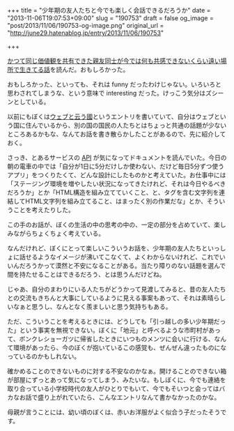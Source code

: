 +++
title = "少年期の友人たちと今でも楽しく会話できるだろうか"
date = "2013-11-06T19:07:53+09:00"
slug = "190753"
draft = false
og_image = "post/2013/11/06/190753-og-image.png"
original_url = "http://june29.hatenablog.jp/entry/2013/11/06/190753"

+++

<p><a href="http://kabumatome.doorblog.jp/archives/65770225.html" title="かつて同じ価値観を共有できた親友同士が今では何も共感できないくらい遠い場所で生きてる話 : 市況かぶ全力２階建">かつて同じ価値観を共有できた親友同士が今では何も共感できないくらい遠い場所で生きてる話</a>を読んだ。おもしろかった。</p>
<p>おもしろかった、といっても、それは funny だったわけじゃない。いろいろと思わされてしまうな、という意味で interesting だった。けっこう気分はズシーンとしている。</p>
<p>以前にもぼくは<a href="http://june29.hatenablog.jp/entry/2012/11/23/183512" title="ウェブと云う國 - 29%の純情な感情">ウェブと云う國</a>というエントリを書いていて、自分はウェブという国に住んでいるから、別の国の国民の人たちとはちょっと共通の話題が少ないところあるかもな、なんてお話を書き散らかしたことがあるので、先に紹介しておく。</p>
<p>さっき、とあるサービスの <a class="keyword" href="http://d.hatena.ne.jp/keyword/API">API</a> が気になってドキュメントを読んでいた。今日の朝の電車の中では「自分が1日に5分だけしか使わない、だけど毎日5分ずつ使うアプリ」をつくりたくて、どんな設計にしたものかと考えていた。お仕事中には「ステージング環境を増やしたい状況になってきたけれど、それは今日やるべきだろうか」とか「HTML構造を組み立てていくこと、と、タグを含む文字列を連結してHTML文字列を組み立てること、はまったく別の作業だな」とか、そういうことを考えたりした。</p>
<p>この手のお話が、ぼくの生活の中の思考の中の、一定の部分を占めていて、楽しみながらちょくちょく考えている。</p>
<p>なんだけれど、ぼくにとって楽しいこういうお話を、少年期の友人たちといっしょに話せるようなイメージが沸いてこなくて、よくわからないけれど、これでいいんだろうかって漠然と不安になることがある。当たり障りのない話題を選んで間を持たせることはできるだろう、とは思うんだけどね。</p>
<p>じゃあ、自分のまわりにいる人たちがどうかって見渡してみると、昔の友人たちとの交流もきちんと大事にしているように見える事案もあって、それは素晴らしいなぁと思うし、なんとなく羨ましいと思う気持ちもある。</p>
<p>ただ、こういうことを考えるときには、どうしても「引っ越しの多い少年期だった」という事実を無視できない。ぼくに「地元」と呼べるような市町村があって、ボンクレショーガツに帰省したときにいつものメンツに会いに行ける、なんて環境があったら、今のぼくが抱いているこの感覚も、ぜんぜん違ったものになっているのかもしれない。</p>
<p>確かめることのできないものに対する不安なのかなぁ。開けることのできない箱が部屋にずっとあって気になってしまう、みたいな。もしぼくに、今でも連絡を取り合っている小学校時代の友人がひとりでもいて、今でもそいつと会ってはバカなお話で盛り上がれていたら、こんなエントリなんて書かなかったのかな。</p>
<p>母親が言うことには、幼い頃のぼくは、赤いお洋服がよく似合う子だったそうです。</p>
